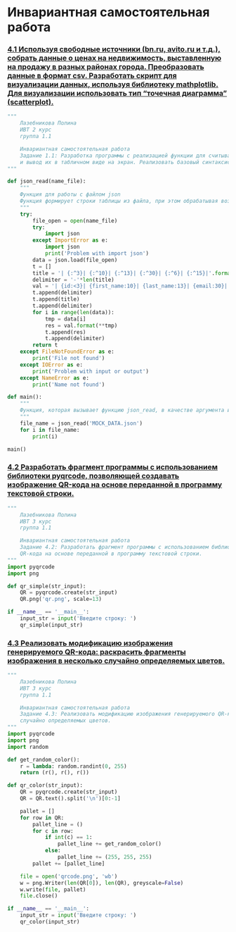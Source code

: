 # Инвариантная самостоятельная работа

### [4.1 Используя свободные источники (bn.ru, avito.ru и т.д.), собрать данные о ценах на недвижимость, выставленную на продажу в разных районах города. Преобразовать данные в формат csv. Разработать скрипт для визуализации данных, используя библиотеку mathplotlib. Для визуализации использовать тип “точечная диаграмма” (scatterplot).](https://replit.com/@PolinaLazebniko/sem5-Tema4-ISR-41#main.py)
```python
"""
    Лазебникова Полина 
    ИВТ 2 курс
    группа 1.1

    Инвариантная самостоятельная работа 
    Задание 1.1: Разработка программы с реализацией функции для считывания json-данных из файла 
    и вывод их в табличном виде на экран. Реализовать базовый синтаксис для обработки исключений (try .. except).
"""

def json_read(name_file):
    """
    Функция для работы с файлом json
    Функция формирует строки таблицы из файла, при этом обрабатывая возможные исключения 
    """  
    try:
        file_open = open(name_file)
        try:
            import json
        except ImportError as e:
            import json
            print('Problem with import json')
        data = json.load(file_open)  
        t = []
        title = '| {:^3}| {:^10}| {:^13}| {:^30}| {:^6}| {:^15}|'.format('ID','First name','Last name','Email','Gender','IP-address')
        delimiter = '-'*len(title)
        val = '| {id:<3}| {first_name:10}| {last_name:13}| {email:30}| {gender:6}| {ip_address:15}|'
        t.append(delimiter)  
        t.append(title)
        t.append(delimiter)  
        for i in range(len(data)):
            tmp = data[i]
            res = val.format(**tmp)
            t.append(res)
            t.append(delimiter)
        return t
    except FileNotFoundError as e:
        print('File not found')  
    except IOError as e:
        print('Problem with input or output')
    except NameError as e:
        print('Name not found')

def main():
    """
    Функция, которая вызывает функцию json_read, в качестве аргумента используя файл json, и выводит результат
    """
    file_name = json_read('MOCK_DATA.json')
    for i in file_name:
        print(i)

main()
```
### [4.2 Разработать фрагмент программы с использованием библиотеки pyqrcode, позволяющей создавать изображение QR-кода на основе переданной в программу текстовой строки.](https://replit.com/@PolinaLazebniko/sem5-Tema4-ISR-42#main.py)
```python
"""
    Лазебникова Полина 
    ИВТ 3 курс
    группа 1.1

    Инвариантная самостоятельная работа 
    Задание 4.2: Разработать фрагмент программы с использованием библиотеки pyqrcode, позволяющей создавать изображение 
    QR-кода на основе переданной в программу текстовой строки.
"""
import pyqrcode
import png

def qr_simple(str_input):
    QR = pyqrcode.create(str_input)
    QR.png('qr.png', scale=13)

if __name__ == '__main__':
    input_str = input('Введите строку: ')
    qr_simple(input_str)
```
### [4.3 Реализовать модификацию изображения генерируемого QR-кода: раскрасить фрагменты изображения в несколько случайно определяемых цветов.](https://replit.com/@PolinaLazebniko/sem5-Tema4-ISR-43#main.py)
```python
"""
    Лазебникова Полина 
    ИВТ 3 курс
    группа 1.1

    Инвариантная самостоятельная работа 
    Задание 4.3: Реализовать модификацию изображения генерируемого QR-кода: раскрасить фрагменты изображения в несколько 
    случайно определяемых цветов.
"""
import pyqrcode
import png
import random

def get_random_color():
    r = lambda: random.randint(0, 255)
    return (r(), r(), r())

def qr_color(str_input):
    QR = pyqrcode.create(str_input)
    QR = QR.text().split('\n')[0:-1]

    pallet = []
    for row in QR:
        pallet_line = ()
        for c in row:
            if int(c) == 1:
                pallet_line += get_random_color()
            else:
                pallet_line += (255, 255, 255)
        pallet += [pallet_line]

    file = open('qrcode.png', 'wb')
    w = png.Writer(len(QR[0]), len(QR), greyscale=False)
    w.write(file, pallet)
    file.close()

if __name__ == '__main__':
    input_str = input('Введите строку: ')
    qr_color(input_str)
```
